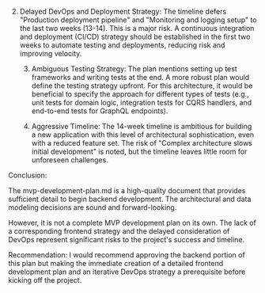 2. Delayed DevOps and Deployment Strategy: The timeline defers "Production deployment pipeline" and
      "Monitoring and logging setup" to the last two weeks (13-14). This is a major risk. A continuous
      integration and deployment (CI/CD) strategy should be established in the first two weeks to
      automate testing and deployments, reducing risk and improving velocity.

   3. Ambiguous Testing Strategy: The plan mentions setting up test frameworks and writing tests at the
      end. A more robust plan would define the testing strategy upfront. For this architecture, it would
       be beneficial to specify the approach for different types of tests (e.g., unit tests for domain
      logic, integration tests for CQRS handlers, and end-to-end tests for GraphQL endpoints).

   4. Aggressive Timeline: The 14-week timeline is ambitious for building a new application with this
      level of architectural sophistication, even with a reduced feature set. The risk of "Complex
      architecture slows initial development" is noted, but the timeline leaves little room for
      unforeseen challenges.

  Conclusion:

  The mvp-development-plan.md is a high-quality document that provides sufficient detail to begin
  backend development. The architectural and data modeling decisions are sound and forward-looking.

  However, it is not a complete MVP development plan on its own. The lack of a corresponding frontend
  strategy and the delayed consideration of DevOps represent significant risks to the project's success
   and timeline.

  Recommendation: I would recommend approving the backend portion of this plan but making the immediate
   creation of a detailed frontend development plan and an iterative DevOps strategy a prerequisite
  before kicking off the project.